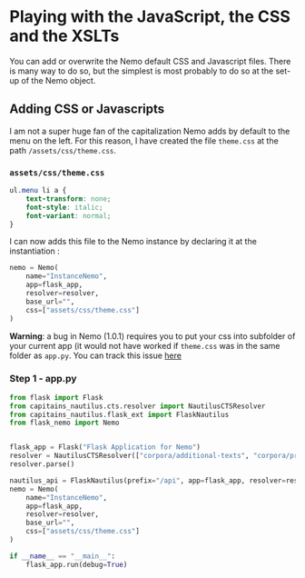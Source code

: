 Playing with the JavaScript, the CSS and the XSLTs
===

You can add or overwrite the Nemo default CSS and Javascript files. There is many way to do so, but the simplest is
most probably to do so at the set-up of the Nemo object.

## Adding CSS or Javascripts

I am not a super huge fan of the capitalization Nemo adds by default to the menu on the left. For this reason, I have
created the file `theme.css` at the path `/assets/css/theme.css`.

### `assets/css/theme.css`

```css
ul.menu li a {
    text-transform: none;
    font-style: italic;
    font-variant: normal;
}
```

I can now adds this file to the Nemo instance by declaring it at the instantiation :

```python
nemo = Nemo(
    name="InstanceNemo",
    app=flask_app,
    resolver=resolver,
    base_url="",
    css=["assets/css/theme.css"]
)
```

**Warning**: a bug in Nemo (1.0.1) requires you to put your css into subfolder of your current app (it would not have
worked if `theme.css` was in the same folder as `app.py`.
You can track this issue [here](https://github.com/Capitains/flask-capitains-nemo/issues/108)

### Step 1 - app.py

```python
from flask import Flask
from capitains_nautilus.cts.resolver import NautilusCTSResolver
from capitains_nautilus.flask_ext import FlaskNautilus
from flask_nemo import Nemo


flask_app = Flask("Flask Application for Nemo")
resolver = NautilusCTSResolver(["corpora/additional-texts", "corpora/priapeia"])
resolver.parse()

nautilus_api = FlaskNautilus(prefix="/api", app=flask_app, resolver=resolver)
nemo = Nemo(
    name="InstanceNemo",
    app=flask_app,
    resolver=resolver,
    base_url="",
    css=["assets/css/theme.css"]
)

if __name__ == "__main__":
    flask_app.run(debug=True)
```